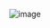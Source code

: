![image](https://github.com/Rahul-chaurasiya/Leetcode-Practice-Problem/assets/77222540/387cb59d-3b51-4d4e-b1a1-8fd8f8ea2aeb)
